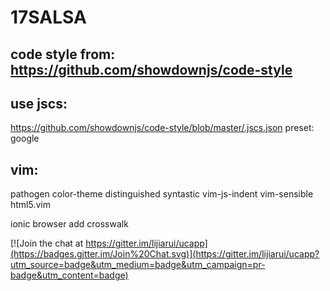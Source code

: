 # 17SALSA


## code style from: https://github.com/showdownjs/code-style
## use jscs: 
  https://github.com/showdownjs/code-style/blob/master/.jscs.json
  preset: google
## vim:
  pathogen
  color-theme distinguished
  syntastic vim-js-indent vim-sensible html5.vim


ionic browser add crosswalk



[![Join the chat at https://gitter.im/lijiarui/ucapp](https://badges.gitter.im/Join%20Chat.svg)](https://gitter.im/lijiarui/ucapp?utm_source=badge&utm_medium=badge&utm_campaign=pr-badge&utm_content=badge)
